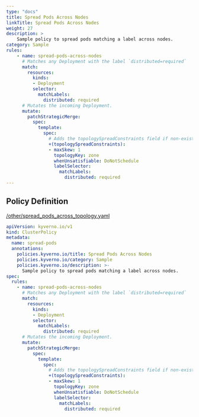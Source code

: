```yaml
---
type: "docs"
title: Spread Pods Across Nodes
linkTitle: Spread Pods Across Nodes
weight: 27
description: >
    Sample policy to spread pods matching a label across nodes.
category: Sample
rules:
    - name: spread-pods-across-nodes
      # Matches any Deployment with the label `distributed=required`
      match:
        resources:
          kinds:
          - Deployment
          selector:
            matchLabels:
              distributed: required
      # Mutates the incoming Deployment.
      mutate:
        patchStrategicMerge:
          spec:
            template:
              spec:
                # Adds the topologySpreadConstraints field if non-existent in the request.
                +(topologySpreadConstraints):
                - maxSkew: 1
                  topologyKey: zone
                  whenUnsatisfiable: DoNotSchedule
                  labelSelector:
                    matchLabels:
                      distributed: required
---
```


## Policy Definition
<a href="https://github.com/kyverno/policies/raw/main//other/spread_pods_across_topology.yaml" target="-blank">/other/spread_pods_across_topology.yaml</a>

```yaml
apiVersion: kyverno.io/v1
kind: ClusterPolicy
metadata:
  name: spread-pods
  annotations:
    policies.kyverno.io/title: Spread Pods Across Nodes 
    policies.kyverno.io/category: Sample
    policies.kyverno.io/description: >-
      Sample policy to spread pods matching a label across nodes.
spec:
  rules:
    - name: spread-pods-across-nodes
      # Matches any Deployment with the label `distributed=required`
      match:
        resources:
          kinds:
          - Deployment
          selector:
            matchLabels:
              distributed: required
      # Mutates the incoming Deployment.
      mutate:
        patchStrategicMerge:
          spec:
            template:
              spec:
                # Adds the topologySpreadConstraints field if non-existent in the request.
                +(topologySpreadConstraints):
                - maxSkew: 1
                  topologyKey: zone
                  whenUnsatisfiable: DoNotSchedule
                  labelSelector:
                    matchLabels:
                      distributed: required
```

